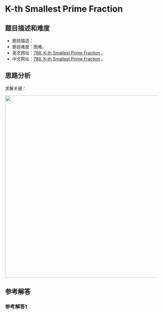 # K-th Smallest Prime Fraction

## 题目描述和难度
+ 题目描述：
+ 题目难度：困难。
+ 英文网址：[786. K-th Smallest Prime Fraction](https://leetcode.com/problems/k-th-smallest-prime-fraction/description/)  。
+ 中文网址：[786. K-th Smallest Prime Fraction](https://leetcode-cn.com/problems/k-th-smallest-prime-fraction/description/)  。
## 思路分析
求解关键：

<img src="https://liweiwei1419.github.io/images/leetcode-solution/" width="600">

## 参考解答
### 参考解答1

```java

```